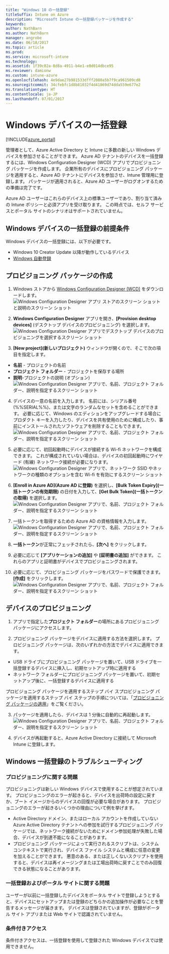 ```yaml
---
title: "Windows 10 の一括登録"
titleSuffix: Intune on Azure
description: "Microsoft Intune の一括登録パッケージを作成する"
keywords: 
author: NathBarn
ms.author: NathBarn
manager: angrobe
ms.date: 06/18/2017
ms.topic: article
ms.prod: 
ms.service: microsoft-intune
ms.technology: 
ms.assetid: 1f39c02a-8d8a-4911-b4e1-e8d014dbce95
ms.reviewer: damionw
ms.custom: intune-azure
ms.openlocfilehash: 4e9dae27b981533dfff2080a5b7f9ca961509cd8
ms.sourcegitcommit: 34cfebfc1d8b81032f4d41869d74dda559e677e2
ms.translationtype: HT
ms.contentlocale: ja-JP
ms.lasthandoff: 07/01/2017
---
```

# <a name="bulk-enrollment-for-windows-devices"></a>Windows デバイスの一括登録

[!INCLUDE[azure_portal](./includes/azure_portal.md)]

管理者として、Azure Active Directory と Intune に多数の新しい Windows デバイスを参加させることができます。 Azure AD テナントのデバイスを一括登録するには、Windows Configuration Designer (WCD) アプリでプロビジョニング パッケージを作成します。 企業所有のデバイスにプロビジョニング パッケージを適用すると、Azure AD テナントにデバイスを参加させ、Intune 管理用に登録します。 パッケージが適用されると、Azure AD ユーザーがログオンするための準備は完了です。

Azure AD ユーザーはこれらのデバイス上の標準ユーザーであり、割り当て済みの Intune ポリシーと必須アプリを受け取ります。 この時点では、セルフ サービスとポータル サイトのシナリオはサポートされていません。

## <a name="prerequisites-for-windows-devices-bulk-enrollment"></a>Windows デバイスの一括登録の前提条件

Windows デバイスの一括登録には、以下が必要です。

- Windows 10 Creator Update 以降が動作しているデバイス
- [Windows 自動登録](https://docs.microsoft.com/intune-classic/deploy-use/set-up-windows-device-management-with-microsoft-intune#enable-windows-10-automatic-enrollment)

## <a name="create-a-provisioning-package"></a>プロビジョニング パッケージの作成

1. Windows ストアから [Windows Configuration Designer (WCD)](https://www.microsoft.com/store/apps/9nblggh4tx22) をダウンロードします。
![Windows Configuration Designer アプリ ストアのスクリーン ショットと説明のスクリーン ショット](media/bulk-enroll-store.png)

2. **Windows Configuration Designer** アプリを開き、**[Provision desktop devices]** (デスクトップ デバイスのプロビジョニング) を選択します。
![Windows Configuration Designer アプリでデスクトップ デバイスのプロビジョニングを選択するスクリーン ショット](media/bulk-enroll-select.png)

3. **[New project]\(新しいプロジェクト\)** ウィンドウが開くので、そこで次の項目を指定します。
  - **名前** - プロジェクトの名前
  - **プロジェクト フォルダー** - プロジェクトを保存する場所
  - **説明**-プロジェクトの説明 (オプション) ![Windows Configuration Designer アプリで、名前、プロジェクト フォルダー、説明を指定するスクリーン ショット](media/bulk-enroll-name.png)

4.  デバイスの一意の名前を入力します。 名前には、シリアル番号 (%%SERIAL%%)、または文字のランダムなセットを含めることができます。 必要に応じて、Windows のエディションをアップグレードする場合にプロダクト キーを入力したり、デバイスを共有使用のために構成したり、事前にインストールされたソフトウェアを削除することもできます。
![Windows Configuration Designer アプリで、名前、プロジェクト フォルダー、説明を指定するスクリーン ショット](media/bulk-enroll-device.png)

5.  必要に応じて、初回起動時にデバイスが接続する Wi-fi ネットワークを構成できます。  これが構成されていない場合は、デバイスの初回起動時にワイヤード (有線) ネットワーク接続が必要になります。
![Windows Configuration Designer アプリで、ネットワーク SSID やネットワークの種類のオプションを含む Wi-fi を有効にするスクリーン ショット](media/bulk-enroll-network.png)

6.  **[Enroll in Azure AD]\(Azure AD に登録\)** を選択し、**[Bulk Token Expiry]\(一括トークンの有効期限\)** の日付を入力して、**[Get Bulk Token]\(一括トークンの取得\)** を選択します。
![Windows Configuration Designer アプリで、名前、プロジェクト フォルダー、説明を指定するスクリーン ショット](media/bulk-enroll-account.png)

7. 一括トークンを取得するための Azure AD の資格情報を入力します。
![Windows Configuration Designer アプリで、名前、プロジェクト フォルダー、説明を指定するスクリーン ショット](media/bulk-enroll-cred.png)

8.  **一括トークン**が正常にフェッチされたら、**[次へ]** をクリックします。

9. 必要に応じて **[アプリケーションの追加]** や **[証明書の追加]** ができます。 これらのアプリと証明書がデバイスでプロビジョニングされます。

10. 必要に応じて、プロビジョニング パッケージをパスワードで保護できます。  **[作成]** をクリックします。
![Windows Configuration Designer アプリで、名前、プロジェクト フォルダー、説明を指定するスクリーン ショット](media/bulk-enroll-create.png)

## <a name="provision-devices"></a>デバイスのプロビジョニング

1. アプリで指定した**プロジェクト フォルダー**の場所にあるプロビジョニング パッケージにアクセスします。

2. プロビジョニング パッケージをデバイスに適用する方法を選択します。  プロビジョニング パッケージは、次のいずれかの方法でデバイスに適用できます。
 - USB ドライブにプロビジョニング パッケージを置いて、USB ドライブを一括登録するデバイスに挿入し、初期セットアップ時に適用する
 - ネットワーク フォルダーにプロビジョニング パッケージを置いて、初期セットアップ後に、一括登録するデバイスに適用する

 プロビジョニング パッケージを適用するステップ バイ スプロビジョニング パッケージを適用するステップ バイ ステップの手順については、「[プロビジョニング パッケージの適用](https://technet.microsoft.com/itpro/windows/configure/provisioning-apply-package)」をご覧ください。

3. パッケージを適用したら、デバイスは 1 分後に自動的に再起動します。
 ![Windows Configuration Designer アプリで、名前、プロジェクト フォルダー、説明を指定するスクリーン ショット](media/bulk-enroll-add.png)

4. デバイスが再起動すると、Azure Active Directory に接続して Microsoft Intune に登録します。

## <a name="troubleshooting-windows-bulk-enrollment"></a>Windows 一括登録のトラブルシューティング

### <a name="provisioning-issues"></a>プロビジョニングに関する問題
プロビジョニングは新しい Windows デバイスで使用することが想定されています。 プロビジョニングのエラーが起きると、デバイスを出荷時の設定に戻すか、ブート イメージからのデバイスの回復が必要な場合があります。 プロビジョニングのエラーが起きるいくつかの理由について例を挙げます。

- Active Directory ドメイン、またはローカル アカウントを作成していない Azure Active Directory テナントへの参加を試行するプロビジョニング パッケージでは、ネットワーク接続がないためにドメイン参加処理が失敗した場合、デバイスが到達不能になることがあります。
- プロビジョニング パッケージによって実行されるスクリプトは、システム コンテキストで実行され、デバイス ファイル システムと構成に任意の変更を加えることができます。 悪意のある、または正しくないスクリプトを使用すると、デバイスは再イメージングまたは工場出荷時に戻すことでのみ回復できる状態になることがあります。

### <a name="problems-with-bulk-enrollment-and-company-portal"></a>一括登録およびポータル サイトに関する問題
ユーザーが以前に一括登録したデバイスをポータル サイトで登録しようとすると、デバイスにセットアップまたは登録のどちらかの追加操作が必要なことを警告するメッセージが届きます。 デバイスは登録されていますが、登録がポータル サイト アプリまたは Web サイトで認識されていません。

### <a name="conditional-access"></a>条件付きアクセス
条件付きアクセスは、一括登録を使用して登録された Windows デバイスでは使用できません。
